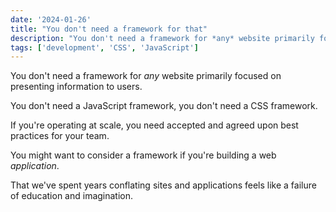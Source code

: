 ```yaml
---
date: '2024-01-26'
title: "You don't need a framework for that"
description: "You don't need a framework for *any* website primarily focused on presenting information to users."
tags: ['development', 'CSS', 'JavaScript']
---
```

You don't need a framework for *any* website primarily focused on presenting information to users.<!-- excerpt -->

You don't need a JavaScript framework, you don't need a CSS framework.

If you're operating at scale, you need accepted and agreed upon best practices for your team.

You might want to consider a framework if you're building a web *application*.

That we've spent years conflating sites and applications feels like a failure of education and imagination.